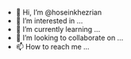 - 👋 Hi, I’m @hoseinkhezrian
- 👀 I’m interested in ...
- 🌱 I’m currently learning ...
- 💞️ I’m looking to collaborate on ...
- 📫 How to reach me ...

<!---
hoseinkhezria/hoseinkhezria is a ✨ special ✨ repository because its `README.md` (this file) appears on your GitHub profile.
You can click the Preview link to take a look at your changes.
--->

